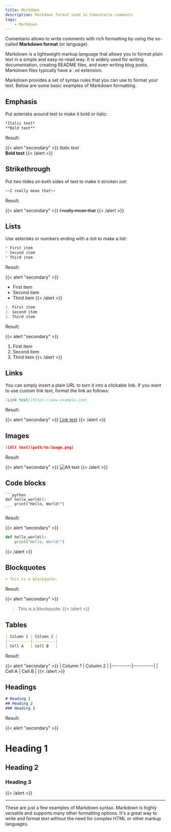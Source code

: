 ```yaml
---
title: Markdown
description: Markdown format used in Comentario comments
tags:
    - Markdown
---
```


Comentario allows to write comments with rich formatting by using the so-called **Markdown format** (or language).

<!--more-->

Markdown is a lightweight markup language that allows you to format plain text in a simple and easy-to-read way. It is widely used for writing documentation, creating README files, and even writing blog posts. Markdown files typically have a `.md` extension.

Markdown provides a set of syntax rules that you can use to format your text. Below are some basic examples of Markdown formatting.

## Emphasis

Put asterisks around text to make it bold or italic:

```md
*Italic text*
**Bold text**
```

Result:

{{< alert "secondary" >}}
*Italic text*\
**Bold text**
{{< /alert >}}


## Strikethrough

Put two tildes on both sides of text to make it stricken out:

```md
~~I really mean that~~
```

Result:

{{< alert "secondary" >}}
~~I really mean that~~
{{< /alert >}}


## Lists

Use asterisks or numbers ending with a dot to make a list:

```md
* First item
* Second item
* Third item
```

Result:

{{< alert "secondary" >}}
* First item
* Second item
* Third item
{{< /alert >}}

```md
1. First item
2. Second item
3. Third item
```

Result:

{{< alert "secondary" >}}
1. First item
2. Second item
3. Third item
{{< /alert >}}

## Links

You can simply insert a plain URL to turn it into a clickable link. If you want to use custom link text, format the link as follows:

```md
[Link text](https://www.example.com)
```

Result:

{{< alert "secondary" >}}
[Link text](https://www.example.com)
{{< /alert >}}


## Images

```md
![Alt text](path/to/image.png)
```

Result:

{{< alert "secondary" >}}
![Alt text](/img/docs-logo.png)
{{< /alert >}}


## Code blocks

    ```python
    def hello_world():
        print("Hello, World!")
    ```

Result:

{{< alert "secondary" >}}
```python
def hello_world():
    print("Hello, World!")
```
{{< /alert >}}


## Blockquotes

```md
> This is a blockquote.
```

Result:

{{< alert "secondary" >}}
> This is a blockquote.
{{< /alert >}}


## Tables

```md
| Column 1 | Column 2 |
|----------|----------|
| Cell A   | Cell B   |
```

Result:

{{< alert "secondary" >}}
| Column 1 | Column 2 |
|----------|----------|
| Cell A   | Cell B   |
{{< /alert >}}

## Headings

```md
# Heading 1
## Heading 2
### Heading 3
```

Result:

{{< alert "secondary" >}}
# Heading 1
## Heading 2
### Heading 3
{{< /alert >}}

---

These are just a few examples of Markdown syntax. Markdown is highly versatile and supports many other formatting options. It's a great way to write and format text without the need for complex HTML or other markup languages.
